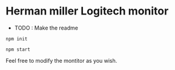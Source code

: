 # Herman miller Logitech monitor
 
 - TODO : Make the readme
 
```
npm init
```
```
npm start
```

Feel free to modify the montitor as you wish.
